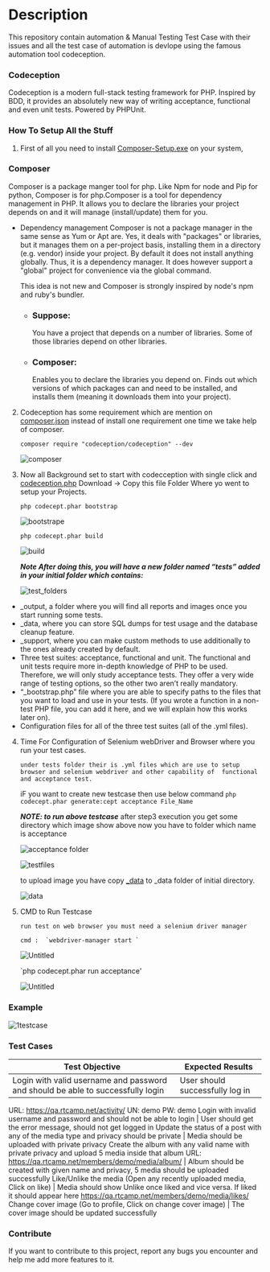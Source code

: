 # Description
This repository contain automation & Manual Testing Test Case with their issues and all the test case of automation is devlope using the famous automation tool codeception. 

### Codeception

Codeception is a modern full-stack testing framework for PHP.
Inspired by BDD, it provides an absolutely new way of writing acceptance, functional and even unit tests.
Powered by PHPUnit.


### How To Setup All the Stuff

1) First of all you need to install  [Composer-Setup.exe](https://getcomposer.org/Composer-Setup.exe) on your system,

### Composer
  Composer is a package manger tool for php. Like Npm for node and Pip for python, Composer is for php.Composer is a tool for dependency   management in PHP. It allows you to declare the libraries your project depends on and it will manage (install/update) them for you.

* Dependency management
    Composer is not a package manager in the same sense as Yum or Apt are. Yes, it deals with "packages" or libraries, but it manages them on a per-project basis, 
    installing them in a directory (e.g. vendor) inside your project. By default it does not install anything globally. Thus, it is a dependency manager. It does
    however support a "global" project for convenience via the global command.

    This idea is not new and Composer is strongly inspired by node's npm and ruby's bundler.

   * ### Suppose:
        You have a project that depends on a number of libraries.
        Some of those libraries depend on other libraries.
   * ### Composer:
        Enables you to declare the libraries you depend on.
        Finds out which versions of which packages can and need to be installed, and installs them (meaning it downloads them into your project).

2) Codeception has some requirement which are mention on [composer.json](composer.json) instead of install one
   requirement one time we take help of composer.

      ` composer require "codeception/codeception" --dev `

    
    ![composer](https://user-images.githubusercontent.com/4941557/62870962-30706000-bd38-11e9-8805-e243d1653feb.png)
    
    
3) Now all Background set to start with codecception with single click and [codeception.php](http://codeception.com/codecept.phar)
   Download
    -> Copy this file Folder Where yo went to setup your Projects.
   
   `php codecept.phar bootstrap`
 
   ![bootstrape](https://user-images.githubusercontent.com/4941557/62873911-dffc0100-bd3d-11e9-9bfd-8e0c3369bae7.png)

    `php codecept.phar build `
   
   ![build](https://user-images.githubusercontent.com/4941557/62874522-02dae500-bd3f-11e9-8d29-2c2effbfdec9.png)

   ***Note After doing this, you will have a new folder named “tests” added in your initial folder which contains:*** 

   
   ![test_folders](https://user-images.githubusercontent.com/4941557/63010095-5ebe7e80-bea3-11e9-8a1f-dda5c49603a7.png)
   



* _output, a folder where you will find all reports and images once you start running some tests.  
* _data, where you can store SQL dumps for test usage and the database cleanup feature.
* _support, where you can make custom methods to use additionally to the ones already created by default.
* Three test suites: acceptance, functional and unit. The functional and unit tests require more in-depth knowledge of PHP to be used. Therefore, we will only study acceptance tests. They offer a very wide range of testing options, so the other two aren’t really mandatory.
* “_bootstrap.php” file where you are able to specify paths to the files that you want to load and use in your tests. (If you wrote a function in a non-test PHP file, you can add it here, and we will explain how this works later on). 
* Configuration files for all of the three test suites (all of the .yml files).


4) Time For Configuration of Selenium webDriver and Browser where you run your test cases.

    `under tests folder their is .yml files which are use to setup browser and selenium webdriver and other capability of  functional        and acceptance test.`
 
     iF you want to create new testcase then use below command
     `php codecept.phar generate:cept acceptance File_Name`
      
      ***NOTE: to run above testcase***
        after step3 execution you get some directory which image show above now you have to folder which name is acceptance
        
      ![acceptance folder](https://user-images.githubusercontent.com/4941557/63011625-5156c380-bea6-11e9-82ed-161efb6973ba.jpg)
      
      ![testfiles](https://user-images.githubusercontent.com/4941557/63011940-ea85da00-bea6-11e9-9e8c-509d2b37c38b.png)
      
      
      to upload image you have copy [_data](/_data) to _data folder of initial directory.
      
      ![data](https://user-images.githubusercontent.com/4941557/63013067-08ecd500-bea9-11e9-9187-ca6baccb213e.png)

         
      
5) CMD to Run Testcase

      `run test on web browser you must need a selenium driver manager`
     
     
       cmd :  `webdriver-manager start `
     
     
      ![Untitled](https://user-images.githubusercontent.com/4941557/62895270-2700eb00-bd6c-11e9-844b-4403b92649b5.png)
     

      `php codecept.phar run acceptance'
     
       
   
      ![Untitled](https://user-images.githubusercontent.com/4941557/61984565-906dc380-b022-11e9-8fd6-d18442f64a99.png)



### Example 


   ![1testcase](https://user-images.githubusercontent.com/4941557/62879127-10489d00-bd48-11e9-9b8b-ae41b28a13e3.png)
    

### Test Cases

Test Objective | Expected Results
-------------- | ----------------
Login with valid username and password and should be able to successfully login | User should successfully log in
URL: https://qa.rtcamp.net/activity/ UN: demo PW: demo 
Login with invalid username and password and should not be able to login | User should get the error message, should not get logged in
Update the status of a post with any of the media type and privacy should be private | Media should be uploaded with private privacy
Create the album with any valid name with private privacy and upload 5 media inside that album URL: https://qa.rtcamp.net/members/demo/media/album/ | Album should be created with given name and privacy, 5 media should be uploaded successfully
Like/Unlike the media (Open any recently uploaded media, Click on like) | Media should show Unlike once liked and vice versa. If liked it should appear here https://qa.rtcamp.net/members/demo/media/likes/
Change cover image (Go to profile, Click on change cover image) | The cover image should be updated successfully


### Contribute
If you want to contribute to this project, report any bugs you encounter and help me add more features to it.
